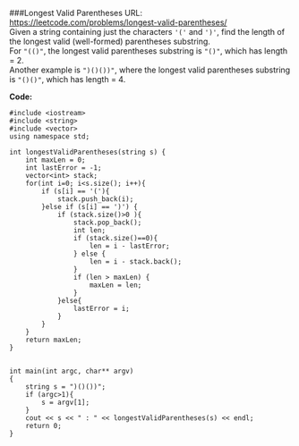 ###Longest Valid Parentheses
URL: https://leetcode.com/problems/longest-valid-parentheses/</br>
Given a string containing just the characters `'('` and `')'`, find the length of the longest valid (well-formed) parentheses substring.</br>
For `"(()"`, the longest valid parentheses substring is `"()"`, which has length = 2.</br>
Another example is `")()())"`, where the longest valid parentheses substring is `"()()"`, which has length = 4.</br>

__Code:__

	#include <iostream>
	#include <string>
	#include <vector>
	using namespace std;

	int longestValidParentheses(string s) {
	    int maxLen = 0;
	    int lastError = -1;
	    vector<int> stack;
	    for(int i=0; i<s.size(); i++){
	        if (s[i] == '('){
	            stack.push_back(i);
	        }else if (s[i] == ')') {
	            if (stack.size()>0 ){
	                stack.pop_back();
	                int len;
	                if (stack.size()==0){
	                    len = i - lastError;
	                } else {
	                    len = i - stack.back();
	                }
	                if (len > maxLen) {
	                    maxLen = len;
	                }
	            }else{
	                lastError = i;
	            }
	        }
	    }
	    return maxLen;
	}


	int main(int argc, char** argv)
	{
	    string s = ")()())";
	    if (argc>1){
	        s = argv[1];
	    }
	    cout << s << " : " << longestValidParentheses(s) << endl;
	    return 0;
	}